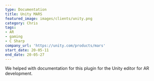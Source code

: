 ```yaml
---
type: Documentation
title: Unity MARS
featured_image: images/clients/unity.png
category: Chris
tags:
- AR
- gaming
- C Sharp
company_url: 'https://unity.com/products/mars'
start_date: 20-05-11
end_date: 20-05-27
---
```


We helped with documentation for this plugin for the Unity editor for AR development.